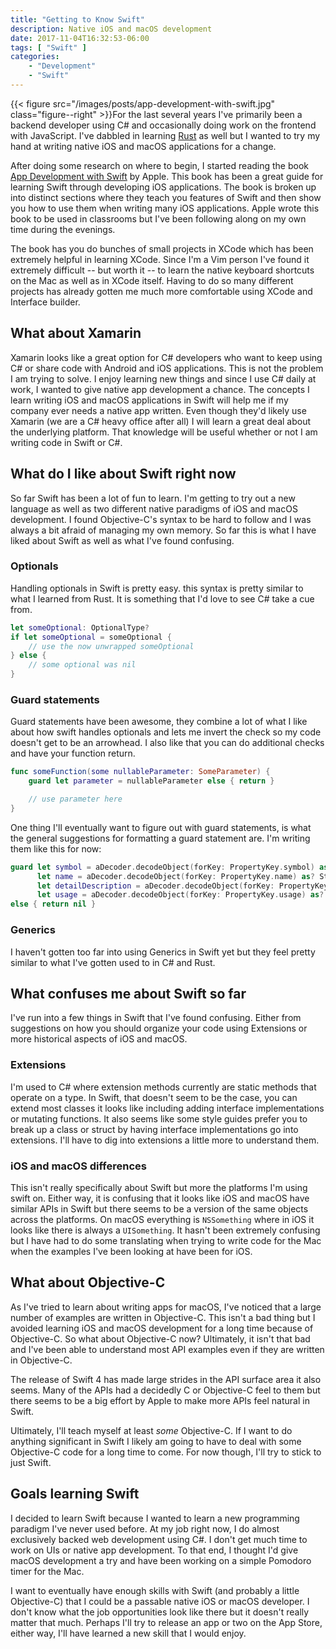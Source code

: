 ```yaml
---
title: "Getting to Know Swift"
description: Native iOS and macOS development
date: 2017-11-04T16:32:53-06:00
tags: [ "Swift" ]
categories:
    - "Development"
    - "Swift"
---
```

{{< figure src="/images/posts/app-development-with-swift.jpg" class="figure--right" >}}For the last several years I've primarily been a backend developer using C# and
occasionally doing work on the frontend with JavaScript. I've dabbled in
learning [Rust](https://www.rust-lang.org/en-US/) as well but I wanted to try my
hand at writing native iOS and macOS applications for a change.

After doing some research on where to begin, I started reading the book [App Development with Swift](https://itunes.apple.com/us/book/app-development-with-swift/id1219117996?mt=11)
by Apple. This book has been a great guide for learning Swift through developing
iOS applications. The book is broken up into distinct sections where they teach
you features of Swift and then show you how to use them when writing many iOS
applications. Apple wrote this book to be used in classrooms but I've been
following along on my own time during the evenings.

The book has you do bunches of small projects in XCode which has been extremely
helpful in learning XCode. Since I'm a Vim person I've found it extremely
difficult -- but worth it -- to learn the native keyboard shortcuts on the Mac
as well as in XCode itself. Having to do so many different projects has already
gotten me much more comfortable using XCode and Interface builder.

## What about Xamarin

Xamarin looks like a great option for C# developers who want to keep using C# or
share code with Android and iOS applications. This is not the problem I am
trying to solve. I enjoy learning new things and since I use C# daily at work, I
wanted to give native app development a chance. The concepts I learn writing iOS
and macOS applications in Swift will help me if my company ever needs a native
app written. Even though they'd likely use Xamarin (we are a C# heavy office
after all) I will learn a great deal about the underlying platform. That
knowledge will be useful whether or not I am writing code in Swift or C#.

## What do I like about Swift right now

So far Swift has been a lot of fun to learn. I'm getting to try out a new
language as well as two different native paradigms of iOS and macOS development.
I found Objective-C's syntax to be hard to follow and I was always a bit afraid
of managing my own memory. So far this is what I have liked about Swift as well
as what I've found confusing.

### Optionals

Handling optionals in Swift is pretty easy. this syntax is pretty similar to
what I learned from Rust. It is something that I'd love to see C# take a cue
from.

```swift
let someOptional: OptionalType?
if let someOptional = someOptional {
    // use the now unwrapped someOptional
} else {
    // some optional was nil
}
```

### Guard statements

Guard statements have been awesome, they combine a lot of what I like about how
swift handles optionals and lets me invert the check so my code doesn't get to
be an arrowhead. I also like that you can do additional checks and have your
function return.

```swift
func someFunction(some nullableParameter: SomeParameter) {
    guard let parameter = nullableParameter else { return }

    // use parameter here
}
```

One thing I'll eventually want to figure out with guard statements, is what the general suggestions for formatting a guard statement are. I'm writing them like this for now:

```swift
guard let symbol = aDecoder.decodeObject(forKey: PropertyKey.symbol) as? String,
      let name = aDecoder.decodeObject(forKey: PropertyKey.name) as? String,
      let detailDescription = aDecoder.decodeObject(forKey: PropertyKey.detailDescription) as? String,
      let usage = aDecoder.decodeObject(forKey: PropertyKey.usage) as? String
else { return nil }
```

### Generics

I haven't gotten too far into using Generics in Swift yet but they feel pretty similar to what I've gotten used to in C# and Rust.

## What confuses me about Swift so far

I've run into a few things in Swift that I've found confusing. Either from
suggestions on how you should organize your code using Extensions or more
historical aspects of iOS and macOS.

### Extensions

I'm used to C# where extension methods currently are static methods that operate
on a type. In Swift, that doesn't seem to be the case, you can extend most
classes it looks like including adding interface implementations or mutating
functions. It also seems like some style guides prefer you to break up a class
or struct by having interface implementations go into extensions. I'll have to
dig into extensions a little more to understand them.

### iOS and macOS differences

This isn't really specifically about Swift but more the platforms I'm using
swift on. Either way, it is confusing that it looks like iOS and macOS have
similar APIs in Swift but there seems to be a version of the same objects across
the platforms. On macOS everything is `NSSomething` where in iOS it looks like
there is always a `UISomething`. It hasn't been extremely confusing but I have
had to do some translating when trying to write code for the Mac when the
examples I've been looking at have been for iOS.

## What about Objective-C

As I've tried to learn about writing apps for macOS, I've noticed that a large
number of examples are written in Objective-C. This isn't a bad thing but I
avoided learning iOS and macOS development for a long time because of
Objective-C. So what about Objective-C now? Ultimately, it isn't that bad and
I've been able to understand most API examples even if they are written in
Objective-C.

The release of Swift 4 has made large strides in the API surface area it also
seems. Many of the APIs had a decidedly C or Objective-C feel to them but there
seems to be a big effort by Apple to make more APIs feel natural in Swift.

Ultimately, I'll teach myself at least *some* Objective-C. If I want to do
anything significant in Swift I likely am going to have to deal with some
Objective-C code for a long time to come. For now though, I'll try to stick to
just Swift.

## Goals learning Swift

I decided to learn Swift because I wanted to learn a new programming paradigm I've never used before. At my job right now, I do almost exclusively backed web development using C#. I don't get much time to work on UIs or native app development. To that end, I thought I'd give macOS development a try and have been working on a simple Pomodoro timer for the Mac.

I want to eventually have enough skills with Swift (and probably a little
Objective-C) that I could be a passable native iOS or macOS developer. I don't
know what the job opportunities look like there but it doesn't really matter
that much. Perhaps I'll try to release an app or two on the App Store, either
way, I'll have learned a new skill that I would enjoy.
